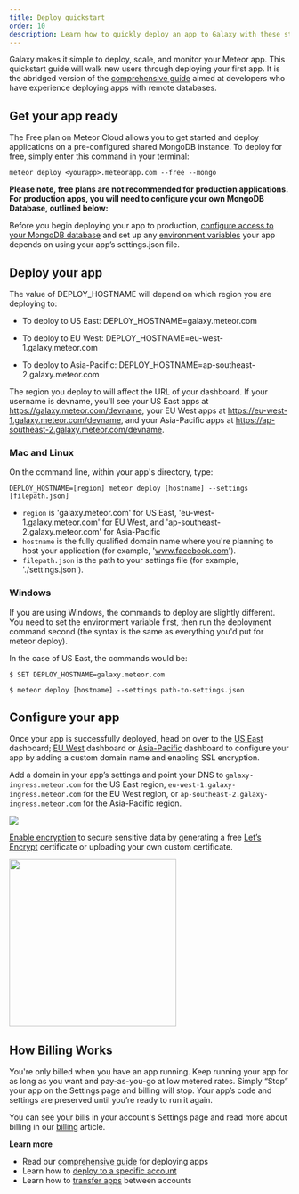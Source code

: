 ```yaml
---
title: Deploy quickstart
order: 10
description: Learn how to quickly deploy an app to Galaxy with these step-by-step instructions.
---
```


Galaxy makes it simple to deploy, scale, and monitor your Meteor app. This quickstart guide will walk new users through deploying your first app. It is the abridged version of the [comprehensive guide](/deploy-guide.html) aimed at developers who have experience deploying apps with remote databases.

<h2 id="get-ready-for-deploy">Get your app ready</h2>

The Free plan on Meteor Cloud allows you to get started and deploy applications on a pre-configured shared MongoDB instance. To deploy for free, simply enter this command in your terminal:
```
meteor deploy <yourapp>.meteorapp.com --free --mongo
```

**Please note, free plans are not recommended for production applications. For production apps, you will need to configure your own MongoDB Database, outlined below:**

Before you begin deploying your app to production, [configure access to your MongoDB database](/mongodb.html) and set up any [environment variables](/environment-variables.html) your app depends on using your app’s settings.json file.

<h2 id="deploy-app">Deploy your app</h2>

The value of DEPLOY_HOSTNAME will depend on which region you are deploying to:

- To deploy to US East: DEPLOY_HOSTNAME=galaxy.meteor.com

- To deploy to EU West: DEPLOY_HOSTNAME=eu-west-1.galaxy.meteor.com

- To deploy to Asia-Pacific: DEPLOY_HOSTNAME=ap-southeast-2.galaxy.meteor.com

The region you deploy to will affect the URL of your dashboard. If your username is devname, you'll see your US East apps at https://galaxy.meteor.com/devname, your EU West apps at https://eu-west-1.galaxy.meteor.com/devname, and your Asia-Pacific apps at https://ap-southeast-2.galaxy.meteor.com/devname. 

<h3 id="deploy-mac">Mac and Linux</h3>

On the command line, within your app's directory, type:
```
DEPLOY_HOSTNAME=[region] meteor deploy [hostname] --settings [filepath.json]
```

- `region` is 'galaxy.meteor.com' for US East, 'eu-west-1.galaxy.meteor.com' for EU West, and 'ap-southeast-2.galaxy.meteor.com' for Asia-Pacific
- `hostname` is the fully qualified domain name where you're planning to host your application (for example, 'www.facebook.com').
- `filepath.json` is the path to your settings file (for example, './settings.json').



<h3 id="deploy-windows">Windows</h3>

If you are using Windows, the commands to deploy are slightly different. You need to set the environment variable first, then run the deployment command second (the syntax is the same as everything you'd put for meteor deploy).

In the case of US East, the commands would be:

```
$ SET DEPLOY_HOSTNAME=galaxy.meteor.com
```
```
$ meteor deploy [hostname] --settings path-to-settings.json
```

<h2 id="configure-app">Configure your app</h2>

Once your app is successfully deployed, head on over to the [US East](http://galaxy.meteor.com) dashboard; [EU West](http://eu-west-1.galaxy.meteor.com) dashboard or [Asia-Pacific](http://ap-southeast-2.galaxy.meteor.com) dashboard to configure your app by adding a custom domain name and enabling SSL encryption.

Add a domain in your app’s settings and point your DNS to `galaxy-ingress.meteor.com` for the US East region, `eu-west-1.galaxy-ingress.meteor.com` for the EU West region, or `ap-southeast-2.galaxy-ingress.meteor.com` for the Asia-Pacific region.

<img src="images/email-add-domain.png" style="">

[Enable encryption](/encryption.html) to secure sensitive data by generating a free [Let’s Encrypt](https://letsencrypt.org) certificate or uploading your own custom certificate.

<img src="images/email-enable-ssl.png" style="width: 300px;">

<h2 id="billing">How Billing Works</h2>

You're only billed when you have an app running. Keep running your app for as long as you want and pay-as-you-go at low metered rates. Simply “Stop” your app on the Settings page and billing will stop. Your app’s code and settings are preserved until you’re ready to run it again.

You can see your bills in your account's Settings page and read more about billing in our [billing](http://galaxy-guide.meteor.com/billing.html) article.

**Learn more**

- Read our [comprehensive guide](/deploy-guide.html) for deploying apps
- Learn how to [deploy to a specific account](/deploy-guide.html#account-selection)
- Learn how to [transfer apps](/transfer-apps.html) between accounts
